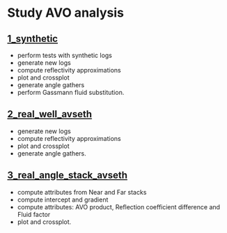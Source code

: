 # Study AVO analysis

## [1_synthetic](https://github.com/ffigura/avo/tree/master/1_synthetic)

  - perform tests with synthetic logs 
  - generate new logs 
  - compute reflectivity approximations 
  - plot and crossplot 
  - generate angle gathers
  - perform Gassmann fluid substitution.
  
## [2_real_well_avseth](https://github.com/ffigura/avo/tree/master/2_real_well_avseth)

  - generate new logs 
  - compute reflectivity approximations 
  - plot and crossplot 
  - generate angle gathers.  
  
## [3_real_angle_stack_avseth](https://github.com/ffigura/avo/tree/master/3_real_angle_stack_avseth)

  - compute attributes from Near and Far stacks
  - compute intercept and gradient 
  - compute attributes: AVO product, Reflection coefficient difference and Fluid factor
  - plot and crossplot.    
